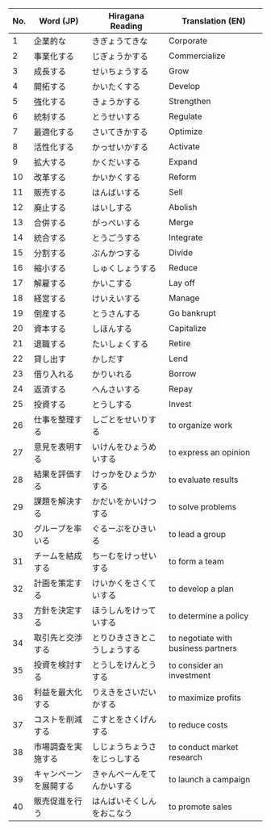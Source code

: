 | No. | Word (JP) | Hiragana Reading | Translation (EN) |
| --- | --------- | ---------------- | ---------------- |
| 1   | 企業的な  | きぎょうてきな     | Corporate        |
| 2   | 事業化する | じぎょうかする   | Commercialize    |
| 3   | 成長する   | せいちょうする   | Grow             |
| 4   | 開拓する   | かいたくする     | Develop          |
| 5   | 強化する   | きょうかする     | Strengthen       |
| 6   | 統制する   | とうせいする     | Regulate         |
| 7   | 最適化する | さいてきかする   | Optimize         |
| 8   | 活性化する | かっせいかする   | Activate         |
| 9   | 拡大する   | かくだいする     | Expand           |
| 10  | 改革する   | かいかくする     | Reform           |
| 11  | 販売する   | はんばいする     | Sell             |
| 12  | 廃止する   | はいしする       | Abolish          |
| 13  | 合併する   | がっぺいする     | Merge            |
| 14  | 統合する   | とうごうする     | Integrate        |
| 15  | 分割する   | ぶんかつする     | Divide           |
| 16  | 縮小する   | しゅくしょうする | Reduce           |
| 17  | 解雇する   | かいこする       | Lay off          |
| 18  | 経営する   | けいえいする     | Manage           |
| 19  | 倒産する   | とうさんする     | Go bankrupt      |
| 20  | 資本する   | しほんする       | Capitalize       |
| 21  | 退職する   | たいしょくする   | Retire           |
| 22  | 貸し出す   | かしだす         | Lend             |
| 23  | 借り入れる | かりいれる       | Borrow           |
| 24  | 返済する   | へんさいする     | Repay            |
| 25  | 投資する   | とうしする       | Invest           |
|26 | 仕事を整理する | しごとをせいりする | to organize work|
|27 | 意見を表明する | いけんをひょうめいする | to express an opinion|
|28 | 結果を評価する | けっかをひょうかする | to evaluate results|
|29 | 課題を解決する | かだいをかいけつする | to solve problems|
|30 | グループを率いる | ぐるーぷをひきいる | to lead a group|
|31 | チームを結成する | ちーむをけっせいする | to form a team|
|32 | 計画を策定する | けいかくをさくていする | to develop a plan|
|33 | 方針を決定する | ほうしんをけっていする | to determine a policy|
|34 | 取引先と交渉する | とりひきさきとこうしょうする | to negotiate with business partners|
|35 | 投資を検討する | とうしをけんとうする | to consider an investment|
|36 | 利益を最大化する | りえきをさいだいかする | to maximize profits|
|37 | コストを削減する | こすとをさくげんする | to reduce costs|
|38 | 市場調査を実施する | しじょうちょうさをじっしする | to conduct market research|
|39 | キャンペーンを展開する | きゃんぺーんをてんかいする | to launch a campaign|
|40 | 販売促進を行う | はんばいそくしんをおこなう | to promote sales|





